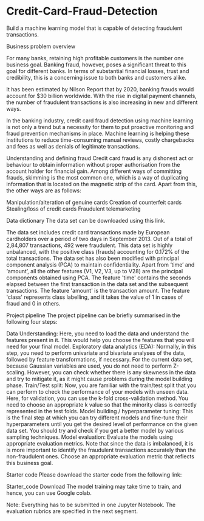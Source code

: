 # Credit-Card-Fraud-Detection
Build a machine learning model that is capable of detecting fraudulent transactions.

Business problem overview

For many banks, retaining high profitable customers is the number one business goal. Banking fraud, however, poses a significant threat to this goal for different banks. In terms of substantial financial losses, trust and credibility, this is a concerning issue to both banks and customers alike.


It has been estimated by Nilson Report that by 2020, banking frauds would account for $30 billion worldwide. With the rise in digital payment channels, the number of fraudulent transactions is also increasing in new and different ways. 

 

In the banking industry, credit card fraud detection using machine learning is not only a trend but a necessity for them to put proactive monitoring and fraud prevention mechanisms in place. Machine learning is helping these institutions to reduce time-consuming manual reviews, costly chargebacks and fees as well as denials of legitimate transactions.

 

Understanding and defining fraud
Credit card fraud is any dishonest act or behaviour to obtain information without proper authorisation from the account holder for financial gain. Among different ways of committing frauds, skimming is the most common one, which is a way of duplicating information that is located on the magnetic strip of the card. Apart from this, the other ways are as follows:

Manipulation/alteration of genuine cards
Creation of counterfeit cards
Stealing/loss of credit cards
Fraudulent telemarketing
 

Data dictionary
The data set can be downloaded using this link.

 

The data set includes credit card transactions made by European cardholders over a period of two days in September 2013. Out of a total of 2,84,807 transactions, 492 were fraudulent. This data set is highly unbalanced, with the positive class (frauds) accounting for 0.172% of the total transactions. The data set has also been modified with principal component analysis (PCA) to maintain confidentiality. Apart from ‘time’ and ‘amount’, all the other features (V1, V2, V3, up to V28) are the principal components obtained using PCA. The feature 'time' contains the seconds elapsed between the first transaction in the data set and the subsequent transactions. The feature 'amount' is the transaction amount. The feature 'class' represents class labelling, and it takes the value of 1 in cases of fraud and 0 in others.

 

Project pipeline
The project pipeline can be briefly summarised in the following four steps:

Data Understanding: Here, you need to load the data and understand the features present in it. This would help you choose the features that you will need for your final model.
Exploratory data analytics (EDA): Normally, in this step, you need to perform univariate and bivariate analyses of the data, followed by feature transformations, if necessary. For the current data set, because Gaussian variables are used, you do not need to perform Z-scaling. However, you can check whether there is any skewness in the data and try to mitigate it, as it might cause problems during the model building phase.
Train/Test split: Now, you are familiar with the train/test split that you can perform to check the performance of your models with unseen data. Here, for validation, you can use the k-fold cross-validation method. You need to choose an appropriate k value so that the minority class is correctly represented in the test folds.
Model building / hyperparameter tuning: This is the final step at which you can try different models and fine-tune their hyperparameters until you get the desired level of performance on the given data set. You should try and check if you get a better model by various sampling techniques.
Model evaluation: Evaluate the models using appropriate evaluation metrics. Note that since the data is imbalanced, it is is more important to identify the fraudulent transactions accurately than the non-fraudulent ones. Choose an appropriate evaluation metric that reflects this business goal.
 

Starter code
Please download the starter code from the following link:

Starter_code
Download
The model training may take time to train, and hence, you can use Google colab.

 

 

Note: Everything has to be submitted in one Jupyter Notebook. The evaluation rubrics are specified in the next segment.

